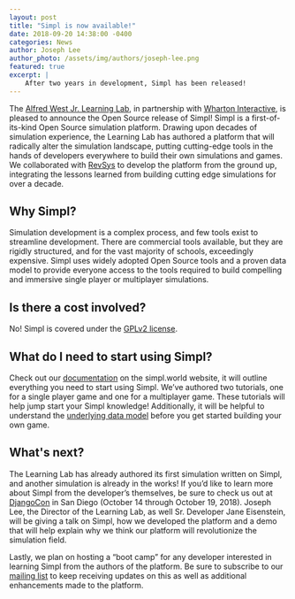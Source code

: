 ```yaml
---
layout: post
title: "Simpl is now available!"
date: 2018-09-20 14:38:00 -0400
categories: News
author: Joseph Lee
author_photo: /assets/img/authors/joseph-lee.png
featured: true
excerpt: |
    After two years in development, Simpl has been released!
---
```


The [Alfred West Jr. Learning Lab](http://simulations.wharton.upenn.edu/), in partnership with [Wharton Interactive](https://interactive.wharton.upenn.edu/), is pleased to announce the Open Source release of Simpl!  Simpl is a first-of-its-kind Open Source simulation platform.  Drawing upon decades of simulation experience, the Learning Lab has authored a platform that will radically alter the simulation landscape, putting cutting-edge tools in the hands of developers everywhere to build their own simulations and games.  We collaborated with [RevSys](https://www.revsys.com/) to develop the platform from the ground up, integrating the lessons learned from building cutting edge simulations for over a decade.  

## Why Simpl?

Simulation development is a complex process, and few tools exist to streamline development.  There are commercial tools available, but they are rigidly structured, and for the vast majority of schools, exceedingly expensive.  Simpl uses widely adopted Open Source tools and a proven data model to provide everyone access to the tools required to build compelling and immersive single player or multiplayer simulations.  

## Is there a cost involved?

No!  Simpl is covered under the [GPLv2 license](https://www.gnu.org/licenses/old-licenses/gpl-2.0.en.html).

## What do I need to start using Simpl?

Check out our [documentation](https://simpl.world/docs/) on the simpl.world website, it will outline everything you need to start using Simpl.  We’ve authored two tutorials, one for a single player game and one for a multiplayer game.  These tutorials will help jump start your Simpl knowledge!  Additionally, it will be helpful to understand the [underlying data model](https://simpl.world/blog/understanding-the-simpl-data-model/) before you get started building your own game.  

## What's next?

The Learning Lab has already authored its first simulation written on Simpl, and another simulation is already in the works!  If you’d like to learn more about Simpl from the developer’s themselves, be sure to check us out at [DjangoCon](https://2018.djangocon.us/) in San Diego (October 14 through October 19, 2018).  Joseph Lee, the Director of the Learning Lab, as well Sr. Developer Jane Eisenstein, will be giving a talk on Simpl, how we developed the platform and a demo that will help explain why we think our platform will revolutionize the simulation field.  

Lastly, we plan on hosting a “boot camp” for any developer interested in learning Simpl from the authors of the platform.  Be sure to subscribe to our [mailing list](https://world.us16.list-manage.com/subscribe/post?u=2eb19ff13fb586949e39f5491&id=adb65cf8d2) to keep receiving updates on this as well as additional enhancements made to the platform.  










